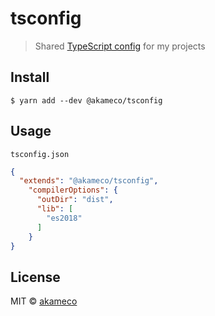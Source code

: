 # tsconfig

> Shared [TypeScript config](https://www.typescriptlang.org/docs/handbook/tsconfig-json.html) for my projects


## Install

```
$ yarn add --dev @akameco/tsconfig
```


## Usage

`tsconfig.json`

```json
{
  "extends": "@akameco/tsconfig",
    "compilerOptions": {
      "outDir": "dist",
      "lib": [
        "es2018"
      ]
    }
}
```


## License

MIT © [akameco](http://akameco.github.io)
